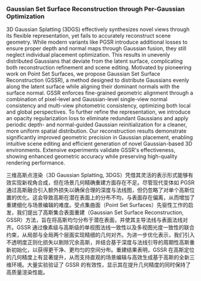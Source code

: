 ### Gaussian Set Surface Reconstruction through Per-Gaussian Optimization

3D Gaussian Splatting (3DGS) effectively synthesizes novel views through its flexible representation, yet fails to accurately reconstruct scene geometry. While modern variants like PGSR introduce additional losses to ensure proper depth and normal maps through Gaussian fusion, they still neglect individual placement optimization. This results in unevenly distributed Gaussians that deviate from the latent surface, complicating both reconstruction refinement and scene editing. Motivated by pioneering work on Point Set Surfaces, we propose Gaussian Set Surface Reconstruction (GSSR), a method designed to distribute Gaussians evenly along the latent surface while aligning their dominant normals with the surface normal. GSSR enforces fine-grained geometric alignment through a combination of pixel-level and Gaussian-level single-view normal consistency and multi-view photometric consistency, optimizing both local and global perspectives. To further refine the representation, we introduce an opacity regularization loss to eliminate redundant Gaussians and apply periodic depth- and normal-guided Gaussian reinitialization for a cleaner, more uniform spatial distribution. Our reconstruction results demonstrate significantly improved geometric precision in Gaussian placement, enabling intuitive scene editing and efficient generation of novel Gaussian-based 3D environments. Extensive experiments validate GSSR's effectiveness, showing enhanced geometric accuracy while preserving high-quality rendering performance.

三维高斯点渲染（3D Gaussian Splatting, 3DGS）凭借其灵活的表示形式能够有效实现新视角合成，但在场景几何精确重建方面存在不足。尽管现代变体如 PGSR 通过高斯融合引入额外损失以确保合理的深度与法线图，但仍忽略了对单个高斯位置的优化。这会导致高斯在潜在表面上的分布不均，与表面存在偏离，从而增加了重建细化与场景编辑的难度。受点集曲面（Point Set Surfaces）先驱性工作的启发，我们提出了高斯集合表面重建（Gaussian Set Surface Reconstruction, GSSR）方法，旨在将高斯均匀分布于潜在表面，并使其主导法线与表面法线对齐。GSSR 通过像素级与高斯级的单视图法线一致性以及多视图光度一致性的联合约束，从局部与全局两个层面实现精细的几何对齐。为进一步优化表示，我们引入不透明度正则化损失以剔除冗余高斯，并结合基于深度与法线引导的周期性高斯重新初始化，以获得更干净、更均匀的空间分布。重建结果表明，GSSR 在高斯定位的几何精度上有显著提升，从而支持直观的场景编辑与高效生成基于高斯的全新三维环境。大量实验验证了 GSSR 的有效性，显示其在提升几何精度的同时保持了高质量渲染性能。
